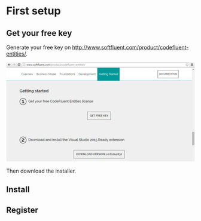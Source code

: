 # First setup

## Get your free key

Generate your free key on http://www.softfluent.com/product/codefluent-entities/.

![](img/first-setup/first-setup-01.png)

Then download the installer.

## Install



## Register